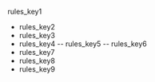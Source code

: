 rules_key1
- rules_key2
- rules_key3
- rules_key4
-- rules_key5
-- rules_key6
- rules_key7
- rules_key8
- rules_key9

